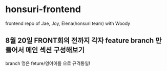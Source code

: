 # honsuri-frontend

frontend repo of Jae, Joy, Elena(honsuri team) with Woody

## 8월 20일 FRONT회의 전까지 각자 feature branch 만들어서 메인 섹션 구성해보기

branch 명은 feture/영어이름 으로 규격통일!